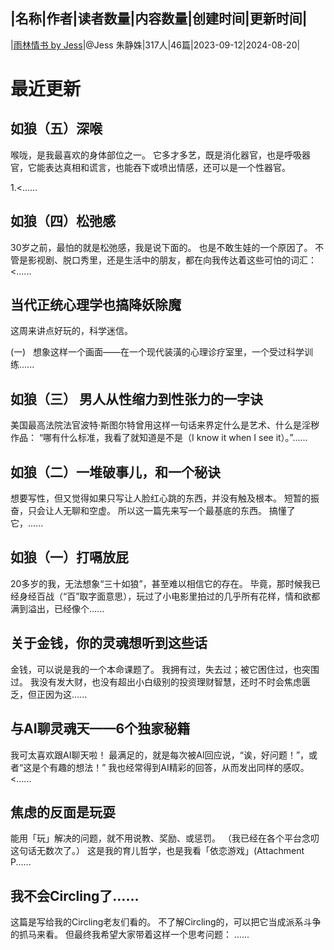 |名称|作者|读者数量|内容数量|创建时间|更新时间|
---
|[雨林情书 by Jess](https://xiaobot.net/p/rainforestlove?refer=0b133df9-27dc-423b-8101-639049001c13)|@Jess 朱静姝|317人|46篇|2023-09-12|2024-08-20|

# 最近更新
## 如狼（五）深喉
喉咙，是我最喜欢的身体部位之一。
它多才多艺，既是消化器官，也是呼吸器官，它能表达真相和谎言，也能吞下或喷出情感，还可以是一个性器官。

1.<......
## 如狼（四）松弛感
30岁之前，最怕的就是松弛感，我是说下面的。
也是不敢生娃的一个原因了。
不管是影视剧、脱口秀里，还是生活中的朋友，都在向我传达着这些可怕的词汇：
<......
## 当代正统心理学也搞降妖除魔&nbsp;
这周来讲点好玩的，科学迷信。

(一)
&nbsp;
想象这样一个画面——在一个现代装潢的心理诊疗室里，一个受过科学训练......
## 如狼（三） 男人从性缩力到性张力的一字诀
美国最高法院法官波特·斯图尔特曾用这样一句话来界定什么是艺术、什么是淫秽作品：
“哪有什么标准，我看了就知道是不是（I know it when I see it）。”......
## 如狼（二）一堆破事儿，和一个秘诀
想要写性，但又觉得如果只写让人脸红心跳的东西，并没有触及根本。
短暂的振奋，只会让人无聊和空虚。
所以这一篇先来写一个最基底的东西。
搞懂了它，......
## 如狼（一）打嗝放屁
20多岁的我，无法想象“三十如狼”，甚至难以相信它的存在。
毕竟，那时候我已经身经百战（“百”取字面意思），玩过了小电影里拍过的几乎所有花样，情和欲都满到溢出，已经像个......
## 关于金钱，你的灵魂想听到这些话
金钱，可以说是我的一个本命课题了。
我拥有过，失去过；被它困住过，也突围过。
我没有发大财，也没有超出小白级别的投资理财智慧，还时不时会焦虑匮乏，但正因为这......
## 与AI聊灵魂天——6个独家秘籍
我可太喜欢跟AI聊天啦！
最满足的，就是每次被AI回应说，“诶，好问题！”，或者“这是个有趣的想法！” 
我也经常得到AI精彩的回答，从而发出同样的感叹。<......
## 焦虑的反面是玩耍
能用「玩」解决的问题，就不用说教、奖励、或惩罚。
（我已经在各个平台念叨这句话无数次了。）
这是我的育儿哲学，也是我看「依恋游戏」(Attachment P......
## 我不会Circling了……
这篇是写给我的Circling老友们看的。
不了解Circling的，可以把它当成派系斗争的抓马来看。
但最终我希望大家带着这样一个思考问题：
......


